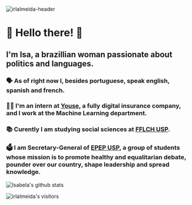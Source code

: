 ![irlalmeida-header](https://user-images.githubusercontent.com/27395209/111364292-cd5f5180-866f-11eb-8ffe-4f9c66a9836c.gif)

# :handshake: Hello there! :handshake:
## I'm Isa, a brazillian woman passionate about politics and languages. 

### :speaking_head: As of right now I, besides portuguese, speak english, spanish and french.

### :woman_technologist: I'm an intern at [Youse](https://www.youse.com.br/), a fully digital insurance company, and I work at the Machine Learning department.

### :books: Curently I am studying social sciences at [**FFLCH USP**](https://fflch.usp.br/).

### :ballot_box: I am Secretary-General of [**EPEP USP**](https://github.com/epepusp/), a group of students whose mission is to promote healthy and equalitarian debate, pounder over our country, shape leadership and spread knowledge.

![Isabela's github stats](https://github-readme-stats.vercel.app/api?username=irlalmeida&count_private=true&show_icons=true&hide=issues,stars&hide_border=true&theme=react)

<img alt="irlalmeida's visitors" src="https://komarev.com/ghpvc/?username=irlalmeida&color=61dafb&style=flat&label=visitors" />
